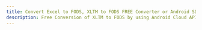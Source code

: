 ---title: Convert Excel to FODS, XLTM to FODS FREE Converter or Android SDKdescription: Free Conversion of XLTM to FODS by using Android Cloud APIs & SDKs. Also Create, Edit & Render Microsoft Excel, CSV and SpreadsheetML worksheets or spreadsheet in the Cloud.---